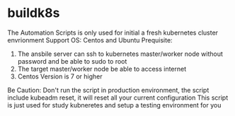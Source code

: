 # buildk8s
The Automation Scripts is only used for initial a fresh kubernetes cluster envrionment
Support OS: Centos and Ubuntu
Prequisite:
1. The ansbile server can ssh to kubernetes master/worker node without password and be able to sudo to root
2. The target master/worker node be able to access internet
3. Centos Version is 7 or higher

Be Caution:
Don't run the script in production environment, the script include kubeadm reset, it will reset all your current configuration
This script is just used for study kubneretes and setup a testing environment for you
